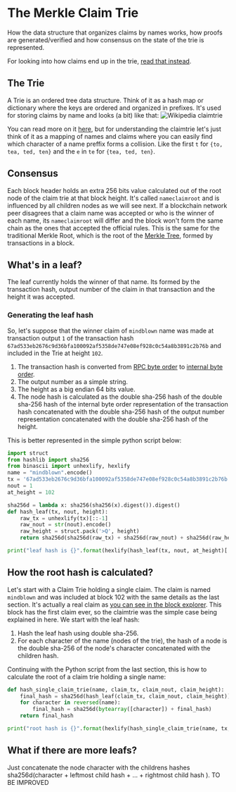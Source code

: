 The Merkle Claim Trie
==============

How the data structure that organizes claims by names works, how proofs are generated/verified and how consensus on the state of the trie is represented.

For looking into how claims end up in the trie, [read that instead](https://lbry.io/faq/claimtrie-implementation).

## The Trie


A Trie is an ordered tree data structure. Think of it as a hash map or dictionary where the keys are ordered and organized in prefixes. It's used for storing claims by name and looks (a bit) like that:
![Wikipedia claimtrie](https://upload.wikimedia.org/wikipedia/commons/thumb/b/be/Trie_example.svg/400px-Trie_example.svg.png)

You can read more on it [here](https://en.wikipedia.org/wiki/Trie), but for understanding the claimtrie let's just think of it as a mapping of names and claims where you can easily find which character of a name preffix forms a collision. Like the first `t` for `{to, tea, ted, ten}` and the `e` in `te` for `{tea, ted, ten}`.

## Consensus

Each block header holds an extra 256 bits value calculated out of the root node of the claim trie at that block height. It's called `nameclaimroot` and is influenced by all children nodes as we will see next. If a blockchain network peer disagrees that a claim name was accepted or who is the winner of each name, its `nameclaimroot` will differ and the block won't form the same chain as the ones that accepted the official rules. This is the same for the traditional Merkle Root, which is the root of the [Merkle Tree](https://bitcoin.org/en/glossary/merkle-tree), formed by transactions in a block.

## What's in a leaf?
The leaf currently holds the winner of that name. Its formed by the transaction hash, output number of the claim in that transaction and the height it was accepted.

### Generating the leaf hash
So, let's suppose that the winner claim of `mindblown` name was made at transaction output `1` of the transaction hash `67ad533eb2676c9d36bfa100092af5358de747e08ef928c0c54a8b3891c2b76b` and included in the Trie at height `102`.
1. The transaction hash is converted from [RPC byte order](https://bitcoin.org/en/glossary/rpc-byte-order) to [internal byte order](https://bitcoin.org/en/glossary/internal-byte-order).
2. The output number as a simple string.
3. The height as a big endian 64 bits value.
4. The node hash is calculated as the double sha-256 hash of the double sha-256 hash of the internal byte order representation of the transaction hash concatenated with the double sha-256 hash of the output number representation concatenated with the double sha-256 hash of the height.

This is better represented in the simple python script below:
```python
import struct
from hashlib import sha256
from binascii import unhexlify, hexlify
name = "mindblown".encode()
tx = '67ad533eb2676c9d36bfa100092af5358de747e08ef928c0c54a8b3891c2b76b'
nout = 1
at_height = 102

sha256d = lambda x: sha256(sha256(x).digest()).digest()
def hash_leaf(tx, nout, height):
    raw_tx = unhexlify(tx)[::-1]
    raw_nout = str(nout).encode()
    raw_height = struct.pack('>Q', height)
    return sha256d(sha256d(raw_tx) + sha256d(raw_nout) + sha256d(raw_height))

print("leaf hash is {}".format(hexlify(hash_leaf(tx, nout, at_height)[::-1])))
```

## How the root hash is calculated?

Let's start with a Claim Trie holding a single claim.
The claim is named `mindblown` and was included at block 102 with the same details as the last section. It's actually a real claim as [you can see in the block explorer](https://explorer.lbry.io/blocks/102). This block has the first claim ever, so the claimtrie was the simple case being explained in here.
We start with the leaf hash:
1. Hash the leaf hash using double sha-256.
2. For each character of the name (nodes of the trie), the hash of a node is the double sha-256 of the node's character concatenated with the children hash.

Continuing with the Python script from the last section, this is how to calculate the root of a claim trie holding a single name:
```python
def hash_single_claim_trie(name, claim_tx, claim_nout, claim_height):
    final_hash = sha256d(hash_leaf(claim_tx, claim_nout, claim_height))
    for character in reversed(name):
        final_hash = sha256d(bytearray([character]) + final_hash)
    return final_hash

print("root hash is {}".format(hexlify(hash_single_claim_trie(name, tx, nout, at_height)[::-1])))
```

## What if there are more leafs?

Just concatenate the node character with the childrens hashes sha256d(character + leftmost child hash + ... + rightmost child hash ).
TO BE IMPROVED
